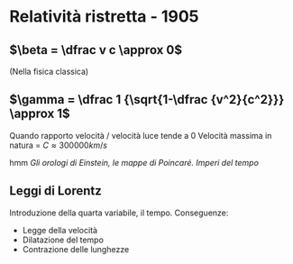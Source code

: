 # Relatività ristretta - 1905
## $\beta = \dfrac v c \approx 0$
(Nella fisica classica)
## $\gamma = \dfrac 1 {\sqrt{1-\dfrac {v^2}{c^2}}} \approx 1$
Quando rapporto velocità / velocità luce tende a 0 
Velocità massima in natura = $C \approx 300000km/s$  

hmm
*Gli orologi di Einstein, le mappe di Poincaré. Imperi del tempo*

## Leggi di Lorentz
Introduzione della quarta variabile, il tempo. 
Conseguenze: 
- Legge della velocità 
- Dilatazione del tempo 
- Contrazione delle lunghezze 




